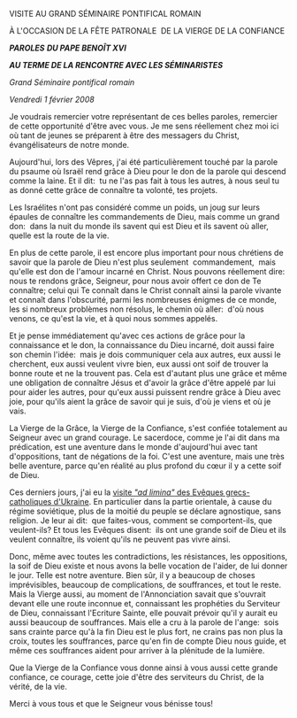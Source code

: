 VISITE AU GRAND SÉMINAIRE PONTIFICAL ROMAIN

À L'OCCASION DE LA FÊTE PATRONALE  DE LA VIERGE DE LA CONFIANCE

***PAROLES** **DU PAPE BENOÎT XVI***

***AU TERME DE LA RENCONTRE AVEC LES SÉMINARISTES***

*Grand Séminaire pontifical romain*

*Vendredi 1 février 2008*

Je voudrais remercier votre représentant de ces belles paroles, remercier de cette opportunité d'être avec vous. Je me sens réellement chez moi ici où tant de jeunes se préparent à être des messagers du Christ, évangélisateurs de notre monde.

Aujourd'hui, lors des Vêpres, j'ai été particulièrement touché par la parole du psaume où Israël rend grâce à Dieu pour le don de la parole qui descend comme la laine. Et il dit:  tu ne l'as pas fait à tous les autres, à nous seul tu as donné cette grâce de connaître ta volonté, tes projets.

Les Israélites n'ont pas considéré comme un poids, un joug sur leurs épaules de connaître les commandements de Dieu, mais comme un grand don:  dans la nuit du monde ils savent qui est Dieu et ils savent où aller, quelle est la route de la vie.

En plus de cette parole, il est encore plus important pour nous chrétiens de savoir que la parole de Dieu n'est plus seulement  commandement,  mais qu'elle est don de l'amour incarné en Christ. Nous pouvons réellement dire:  nous te rendons grâce, Seigneur, pour nous avoir offert ce don de Te connaître; celui qui Te connaît dans le Christ connaît ainsi la parole vivante et connaît dans l'obscurité, parmi les nombreuses énigmes de ce monde, les si nombreux problèmes non résolus, le chemin où aller:  d'où nous venons, ce qu'est la vie, et à quoi nous sommes appelés.

Et je pense immédiatement qu'avec ces actions de grâce pour la connaissance et le don, la connaissance du Dieu incarné, doit aussi faire son chemin l'idée:  mais je dois communiquer cela aux autres, eux aussi le cherchent, eux aussi veulent vivre bien, eux aussi ont soif de trouver la bonne route et ne la trouvent pas. Cela est d'autant plus une grâce et même une obligation de connaître Jésus et d'avoir la grâce d'être appelé par lui pour aider les autres, pour qu'eux aussi puissent rendre grâce à Dieu avec joie, pour qu'ils aient la grâce de savoir qui je suis, d'où je viens et où je vais.

La Vierge de la Grâce, la Vierge de la Confiance, s'est confiée totalement au Seigneur avec un grand courage. Le sacerdoce, comme je l'ai dit dans ma prédication, est une aventure dans le monde d'aujourd'hui avec tant d'oppositions, tant de négations de la foi. C'est une aventure, mais une très belle aventure, parce qu'en réalité au plus profond du cœur il y a cette soif de Dieu.

Ces derniers jours, j'ai eu la [visite *"ad limina"* des Evêques grecs-catholiques d'Ukraine](/content/benedict-xvi/fr/speeches/2008/february/documents/hf_ben-xvi_spe_20080201_bishops-ucraina.html). En particulier dans la partie orientale, à cause du régime soviétique, plus de la moitié du peuple se déclare agnostique, sans religion. Je leur ai dit:  que faites-vous, comment se comportent-ils, que veulent-ils? Et tous les Evêques disent:  ils ont une grande soif de Dieu et ils veulent connaître, ils voient qu'ils ne peuvent pas vivre ainsi.

Donc, même avec toutes les contradictions, les résistances, les oppositions, la soif de Dieu existe et nous avons la belle vocation de l'aider, de lui donner le jour. Telle est notre aventure. Bien sûr, il y a beaucoup de choses imprévisibles, beaucoup de complications, de souffrances, et tout le reste. Mais la Vierge aussi, au moment de l'Annonciation savait que s'ouvrait devant elle une route inconnue et, connaissant les prophéties du Serviteur de Dieu, connaissant l'Ecriture Sainte, elle pouvait prévoir qu'il y aurait eu aussi beaucoup de souffrances. Mais elle a cru à la parole de l'ange:  sois sans crainte parce qu'à la fin Dieu est le plus fort, ne crains pas non plus la croix, toutes les souffrances, parce qu'en fin de compte Dieu nous guide, et même ces souffrances aident pour arriver à la plénitude de la lumière.

Que la Vierge de la Confiance vous donne ainsi à vous aussi cette grande confiance, ce courage, cette joie d'être des serviteurs du Christ, de la vérité, de la vie.

Merci à vous tous et que le Seigneur vous bénisse tous!